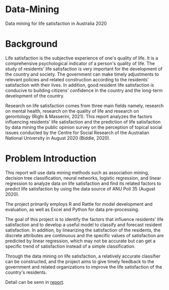 # Data-Mining
Data mining for life satisfaction in Australia 2020


# Background

Life satisfaction is the subjective experience of one's quality of life. It is a comprehensive psychological indicator of a person's quality of life. The study of residents' life satisfaction is very important for the development of the country and society. The government can make timely adjustments to relevant policies and related construction according to the residents' satisfaction with their lives. In addition, good resident life satisfaction is conducive to building citizens' confidence in the country and the long-term development of the country.

Research on life satisfaction comes from three main fields namely, research on mental health, research on the quality of life and research on gerontology (Righi & Masserini, 2021). This report analyzes the factors influencing residents' life satisfaction and the prediction of life satisfaction by data mining the public opinion survey on the perception of topical social issues conducted by the Centre for Social Research of the Australian National University in August 2020 (Biddle, 2020).

# Problem Introduction

This report will use data mining methods such as association mining, decision tree classification, neural networks, logistic regression, and linear regression to analyze data on life satisfaction and find its related factors to predict life satisfaction by using the data source of ANU Poll 35 (August 2020).

The project primarily employs R and Rattle for model development and evaluation, as well as Excel and Python for data pre-processing.

The goal of this project is to identify the factors that influence residents' life satisfaction and to develop a useful model to classify and forecast resident satisfaction. In addition, by linearizing the satisfaction of the residents, the discrete attributes are continuous and the specific values of satisfaction are predicted by linear regression, which may not be accurate but can get a specific trend of satisfaction instead of a simple classification.

Through the data mining on life satisfaction, a relatively accurate classifier can be constructed, and the project aims to give timely feedback to the government and related organizations to improve the life satisfaction of the country's residents.

Detail can be senn in [report](./report.pdf).
